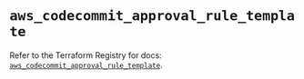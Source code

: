 # `aws_codecommit_approval_rule_template`

Refer to the Terraform Registry for docs: [`aws_codecommit_approval_rule_template`](https://registry.terraform.io/providers/hashicorp/aws/5.43.0/docs/resources/codecommit_approval_rule_template).
